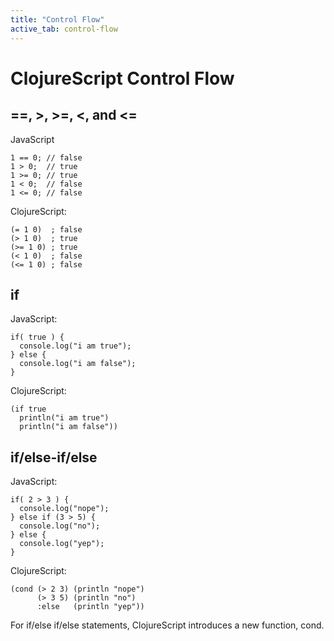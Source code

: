 ```yaml
---
title: "Control Flow"
active_tab: control-flow
---
```

# ClojureScript Control Flow

## ==, >, >=, <, and <=

JavaScript

```
1 == 0; // false
1 > 0;  // true
1 >= 0; // true
1 < 0;  // false
1 <= 0; // false
```

ClojureScript:

```
(= 1 0)  ; false
(> 1 0)  ; true
(>= 1 0) ; true
(< 1 0)  ; false
(<= 1 0) ; false
```

## if 

JavaScript:

```
if( true ) {
  console.log("i am true");
} else {
  console.log("i am false");
}
```

ClojureScript:

```
(if true 
  println("i am true") 
  println("i am false"))
```

## if/else-if/else

JavaScript:

```
if( 2 > 3 ) {
  console.log("nope");
} else if (3 > 5) {
  console.log("no");
} else {
  console.log("yep");
}
```

ClojureScript:

```
(cond (> 2 3) (println "nope")
      (> 3 5) (println "no")
      :else   (println "yep"))
```

For if/else if/else statements, ClojureScript introduces a new function, cond.

      






